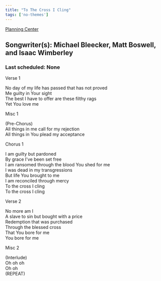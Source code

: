 ```yaml
---
title: "To The Cross I Cling"
tags: ['no-themes']
---
```


[Planning Center](https://services.planningcenteronline.com/songs/11912929)

## Songwriter(s): Michael Bleecker, Matt Boswell, and Isaac Wimberley
### Last scheduled: None          

Verse 1  
  
No day of my life has passed that has not proved  
Me guilty in Your sight  
The best I have to offer are these filthy rags  
Yet You love me  
  
Misc 1  
  
(Pre-Chorus)  
All things in me call for my rejection  
All things in You plead my acceptance  
  
Chorus 1  
  
I am guilty but pardoned  
By grace I've been set free  
I am ransomed through the blood You shed for me  
I was dead in my transgressions  
But life You brought to me  
I am reconciled through mercy  
To the cross I cling  
To the cross I cling  
  
Verse 2  
  
No more am I  
A slave to sin but bought with a price  
Redemption that was purchased  
Through the blessed cross  
That You bore for me  
You bore for me  
  
Misc 2  
  
(Interlude)  
Oh oh oh  
Oh oh  
(REPEAT)
